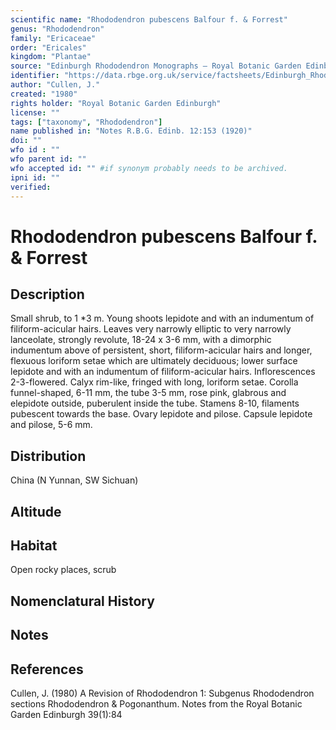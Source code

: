 ```yaml
---
scientific name: "Rhododendron pubescens Balfour f. & Forrest"
genus: "Rhododendron"
family: "Ericaceae"
order: "Ericales"
kingdom: "Plantae"
source: "Edinburgh Rhododendron Monographs – Royal Botanic Garden Edinburgh"
identifier: "https://data.rbge.org.uk/service/factsheets/Edinburgh_Rhododendron_Monographs.xhtml"
author: "Cullen, J."
created: "1980"
rights holder: "Royal Botanic Garden Edinburgh"
license: ""
tags: ["taxonomy", "Rhododendron"]
name published in: "Notes R.B.G. Edinb. 12:153 (1920)"
doi: ""
wfo id : ""
wfo parent id: ""
wfo accepted id: "" #if synonym probably needs to be archived.                      
ipni id: ""
verified:
---
```


                       

# Rhododendron pubescens Balfour f. & Forrest

## Description
Small shrub, to 1 *3 m. Young shoots lepidote and with an indumentum of filiform-acicular hairs. Leaves very narrowly elliptic to very narrowly lanceolate, strongly revolute, 18-24 x 3-6 mm, with a dimorphic indumentum above of persistent, short, filiform-acicular hairs and longer, flexuous loriform setae which are ultimately deciduous; lower surface lepidote and with an indumentum of filiform-acicular hairs. Inflorescences 2-3-flowered. Calyx rim-like, fringed with long, loriform setae. Corolla funnel-shaped, 6-11 mm, the tube 3-5 mm, rose pink, glabrous and elepidote outside, puberulent inside the tube. Stamens 8-10, filaments pubescent towards the base. Ovary lepidote and pilose. Capsule lepidote and pilose, 5-6 mm.

## Distribution
China (N Yunnan, SW Sichuan)

## Altitude


## Habitat
Open rocky places, scrub

## Nomenclatural History

                       
## Notes


## References

Cullen, J. (1980) A Revision of Rhododendron 1: Subgenus Rhododendron sections Rhododendron & Pogonanthum. Notes from the Royal Botanic Garden Edinburgh 39(1):84
